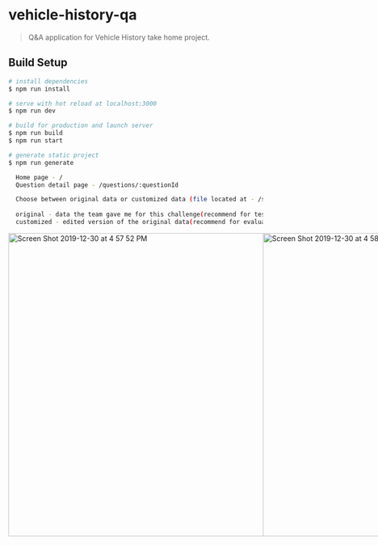# vehicle-history-qa

> Q&amp;A application for Vehicle History take home project.

## Build Setup

``` bash
# install dependencies
$ npm run install

# serve with hot reload at localhost:3000
$ npm run dev

# build for production and launch server
$ npm run build
$ npm run start

# generate static project
$ npm run generate

  Home page - /
  Question detail page - /questions/:questionId

  Choose between original data or customized data (file located at - /server/questions.js) -
  
  original - data the team gave me for this challenge(recommend for testing requirements).
  customized - edited version of the original data(recommend for evaluating styling).
```

<div style="display: flex;">
  <img width="600" style="margin-bottom: 16px;" alt="Screen Shot 2019-12-30 at 4 57 52 PM" src="https://user-images.githubusercontent.com/10293475/71606472-e42a8e80-2b25-11ea-8359-35437b9d7e17.png">
  <img width="600" style="margin-bottom: 16px;" alt="Screen Shot 2019-12-30 at 4 58 00 PM" src="https://user-images.githubusercontent.com/10293475/71606473-e5f45200-2b25-11ea-9873-560005c11365.png">
  <img width="324" style="margin-bottom: 16px;" alt="Screen Shot 2019-12-30 at 4 59 41 PM" src="https://user-images.githubusercontent.com/10293475/71606475-e856ac00-2b25-11ea-87c4-9be003a4448e.png">
</div>
